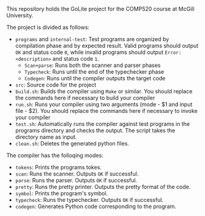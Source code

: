 This repository holds the GoLite project for the COMP520 course at McGill University. 

The project is divided as follows:
* `programs` and `internal-test`: Test programs are organized by compilation phase and by expected result. Valid programs should output `OK` and status code `0`, while invalid programs should output `Error: <description>` and status code `1`.
  * `Scan+parse`: Runs both the scanner and parser phases
  * `Typecheck`: Runs until the end of the typechecker phase
  * `Codegen`: Runs until the compiler outputs the target code
* `src`: Source code for the project
* `build.sh`: Builds the compiler using `Make` or similar. You should replace the commands here if necessary to build your compiler
* `run.sh`: Runs your compiler using two arguments (mode - $1 and input file - $2). You should replace the commands here if necessary to invoke your compiler
* `test.sh`: Automatically runs the compiler against test programs in the programs directory and checks the output. The script takes the directory name as input.
* `clean.sh`: Deletes the generated python files.

The compiler has the folloqing modes:
* `tokens`: Prints the programs tokes.
* `scan`: Runs the scanner. Outputs `OK` if successful.
* `parse`: Runs the parser. Outputs `OK` if successful.
* `pretty`: Runs the pretty printer. Outputs the pretty format of the code.
* `symbol`: Prints the program's symbol.
* `typecheck`: Runs the typechecker. Outputs `OK` if successful.
* `codegen`: Generates Python code corresponding to the program.
